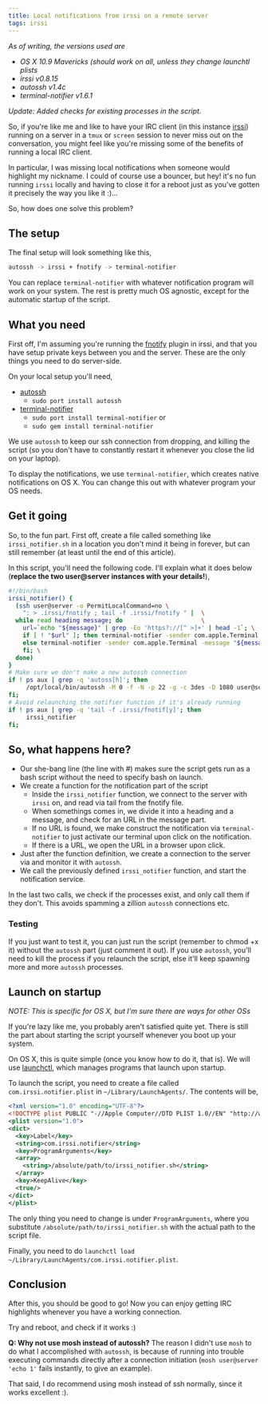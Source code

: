 ```yaml
---
title: Local notifications from irssi on a remote server
tags: irssi
---
```


_As of writing, the versions used are_

* _OS X 10.9 Mavericks (should work on all, unless they change launchtl plists_
* _irssi v0.8.15_
* _autossh v1.4c_
* _terminal-notifier v1.6.1_

_Update: Added checks for existing processes in the script._

So, if you're like me and like to have your IRC client (in this instance [irssi](http://www.irssi.org)) running on a server in a `tmux` or `screen` session to never miss out on the conversation, you might feel like you're missing some of the benefits of running a local IRC client.

In particular, I was missing local notifications when someone would highlight my nickname. I could of course use a bouncer, but hey! it's no fun running `irssi` locally and having to close it for a reboot just as you've gotten it precisely the way you like it :)...

So, how does one solve this problem?


## The setup
The final setup will look something like this,

```bash
autossh -> irssi + fnotify -> terminal-notifier
```

You can replace `terminal-notifier` with whatever notification program will work on your system. The rest is pretty much OS agnostic, except for the automatic startup of the script.


## What you need
First off, I'm assuming you're running the [fnotify](http://www.leemhuis.info/files/fnotify/fnotify) plugin in irssi, and that you have setup private keys between you and the server. These are the only things you need to do server-side.

On your local setup you'll need,
* [autossh](http://www.harding.motd.ca/autossh/)
  * `sudo port install autossh`
* [terminal-notifier](https://github.com/alloy/terminal-notifier)
  * `sudo port install terminal-notifier` or
  * `sudo gem install terminal-notifier`

We use `autossh` to keep our ssh connection from dropping, and killing the script (so you don't have to constantly restart it whenever you close the lid on your laptop).

To display the notifications, we use `terminal-notifier`, which creates native notifications on OS X. You can change this out with whatever program your OS needs.


## Get it going
So, to the fun part. First off, create a file called something like `irssi_notifier.sh` in a location you don't mind it being in forever, but can still remember (at least until the end of this article).

In this script, you'll need the following code. I'll explain what it does below (__replace the two user@server instances with your details!__),

```bash
#!/bin/bash
irssi_notifier() {
  (ssh user@server -o PermitLocalCommand=no \
    ": > .irssi/fnotify ; tail -f .irssi/fnotify " |  \
  while read heading message; do                      \
    url=`echo "${message}" | grep -Eo 'https?://[^ >]+' | head -1`; \
    if [ ! "$url" ]; then terminal-notifier -sender com.apple.Terminal -message "${message}" -title "${heading}" -activate com.apple.Terminal; \
    else terminal-notifier -sender com.apple.Terminal -message "${message}" -title "${heading}" -open "${url}"; \
    fi; \
  done)
}
# Make sure we don't make a new autossh connection
if ! ps aux | grep -q 'autoss[h]'; then
     /opt/local/bin/autossh -M 0 -f -N -p 22 -g -c 3des -D 1080 user@server;
fi;
# Avoid relaunching the notifier function if it's already running
if ! ps aux | grep -q 'tail -f .irssi/fnotif[y]'; then
     irssi_notifier
fi;
```


## So, what happens here?
* Our she-bang line (the line with #) makes sure the script gets run as a bash script without the need to specify bash on launch.
* We create a function for the notification part of the script
  * Inside the `irssi_notifier` function, we connect to the server with `irssi` on, and read via tail from the fnotify file.
  * When somethings comes in, we divide it into a heading and a message, and check for an URL in the message part.
  * If no URL is found, we make construct the notification via `terminal-notifier` to just activate our terminal upon click on the notification.
  * If there is a URL, we open the URL in a browser upon click.
* Just after the function definition, we create a connection to the server via and monitor it with `autossh`.
* We call the previously defined `irssi_notifier` function, and start the notification service.

In the last two calls, we check if the processes exist, and only call them if they don't. This avoids spamming a zillion `autossh` connections etc.

### Testing
If you just want to test it, you can just run the script (remember to chmod +x it) without the `autossh` part (just comment it out). If you use `autossh`, you'll need to kill the process if you relaunch the script, else it'll keep spawning more and more `autossh` processes.


## Launch on startup
_NOTE: This is specific for OS X, but I'm sure there are ways for other OSs_

If you're lazy like me, you probably aren't satisfied quite yet. There is still the part about starting the script yourself whenever you boot up your system.

On OS X, this is quite simple (once you know how to do it, that is). We will use [launchctl](https://developer.apple.com/library/mac/documentation/Darwin/Reference/ManPages/man1/launchctl.1.html), which manages programs that launch upon startup.


To launch the script, you need to create a file called `com.irssi.notifier.plist` in `~/Library/LaunchAgents/`. The contents will be,


```xml
<?xml version="1.0" encoding="UTF-8"?>
<!DOCTYPE plist PUBLIC "-//Apple Computer//DTD PLIST 1.0//EN" "http://www.apple.com/DTDs/PropertyList-1.0.dtd">
<plist version="1.0">
<dict>
  <key>Label</key>
  <string>com.irssi.notifier</string>
  <key>ProgramArguments</key>
  <array>
    <string>/absolute/path/to/irssi_notifier.sh</string>
  </array>
  <key>KeepAlive</key>
  <true/>
</dict>
</plist>
```


The only thing you need to change is under `ProgramArguments`, where you substitute `/absolute/path/to/irssi_notifier.sh` with the actual path to the script file.

Finally, you need to do `launchctl load ~/Library/LaunchAgents/com.irssi.notifier.plist`.

## Conclusion
After this, you should be good to go! Now you can enjoy getting IRC highlights whenever you have a working connection.

Try and reboot, and check if it works :)

__Q: Why not use mosh instead of autossh?__
The reason I didn't use `mosh` to do what I accomplished with `autossh`, is because of running into trouble executing commands directly after a connection initiation (`mosh user@server 'echo 1'` fails instantly, to give an example).

That said, I do recommend using mosh instead of ssh normally, since it works excellent :).
